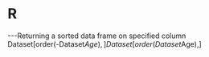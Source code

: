 # R

---Returning a sorted data frame on specified column  
Dataset[order(-Dataset$Age),]
Dataset[order(Dataset$Age),]


